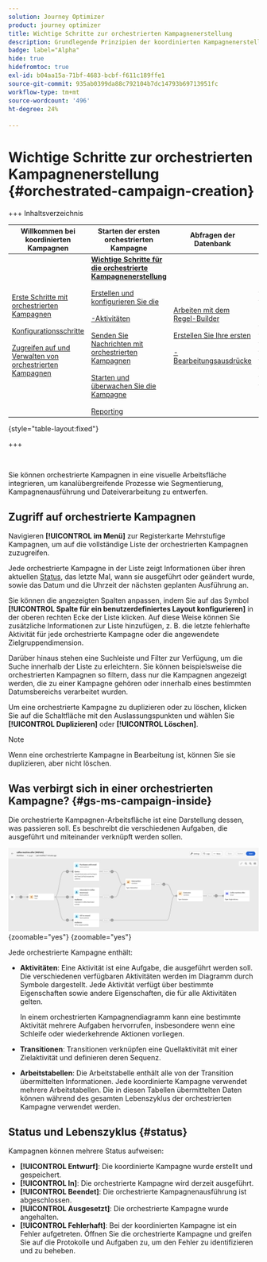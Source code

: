 ```yaml
---
solution: Journey Optimizer
product: journey optimizer
title: Wichtige Schritte zur orchestrierten Kampagnenerstellung
description: Grundlegende Prinzipien der koordinierten Kampagnenerstellung mit Adobe Journey Optimizer
badge: label="Alpha"
hide: true
hidefromtoc: true
exl-id: b04aa15a-71bf-4683-bcbf-f611c189ffe1
source-git-commit: 935ab0399da88c792104b7dc14793b69713951fc
workflow-type: tm+mt
source-wordcount: '496'
ht-degree: 24%

---
```



# Wichtige Schritte zur orchestrierten Kampagnenerstellung {#orchestrated-campaign-creation}

+++ Inhaltsverzeichnis

| Willkommen bei koordinierten Kampagnen | Starten der ersten orchestrierten Kampagne | Abfragen der Datenbank | Orchestrierte Kampagnenaktivitäten |
|---|---|---|---|
| [Erste Schritte mit orchestrierten Kampagnen](gs-orchestrated-campaigns.md)<br/><br/>[Konfigurationsschritte](configuration-steps.md)<br/><br/>[Zugreifen auf und Verwalten von orchestrierten Kampagnen](access-manage-orchestrated-campaigns.md) | <b>[Wichtige Schritte für die orchestrierte Kampagnenerstellung](gs-campaign-creation.md)</b><br/><br/>[Erstellen und konfigurieren Sie die ](create-orchestrated-campaign.md)<br/><br/>[-Aktivitäten](orchestrate-activities.md)<br/><br/>[ Senden Sie Nachrichten mit orchestrierten Kampagnen](send-messages.md)<br/><br/>[Starten und überwachen Sie die Kampagne](start-monitor-campaigns.md)<br/><br/>[Reporting](reporting-campaigns.md) | [Arbeiten mit dem Regel-Builder](orchestrated-rule-builder.md)<br/><br/>[Erstellen Sie Ihre ersten ](build-query.md)<br/><br/>[-Bearbeitungsausdrücke](edit-expressions.md) | [Erste Schritte mit Aktivitäten](activities/about-activities.md)<br/><br/>Aktivitäten:<br/>[Und-Verknüpfung](activities/and-join.md) - [Zielgruppe aufbauen](activities/build-audience.md) - [Dimensionsänderung](activities/change-dimension.md) - [Kombinieren](activities/combine.md) - [Deduplizierung](activities/enrichment.md) - [Verzweigung](activities/fork.md) - [Abstimmung](activities/reconciliation.md) - [Aufspaltung](activities/split.md) [&#128279;](activities/wait.md) Warten[&#128279;](activities/deduplication.md)  |

{style="table-layout:fixed"}

+++

<br/>

Sie können orchestrierte Kampagnen in eine visuelle Arbeitsfläche integrieren, um kanalübergreifende Prozesse wie Segmentierung, Kampagnenausführung und Dateiverarbeitung zu entwerfen.

## Zugriff auf orchestrierte Kampagnen

Navigieren **[!UICONTROL im Menü]** zur Registerkarte Mehrstufige Kampagnen, um auf die vollständige Liste der orchestrierten Kampagnen zuzugreifen.

Jede orchestrierte Kampagne in der Liste zeigt Informationen über ihren aktuellen [Status](#status), das letzte Mal, wann sie ausgeführt oder geändert wurde, sowie das Datum und die Uhrzeit der nächsten geplanten Ausführung an.

Sie können die angezeigten Spalten anpassen, indem Sie auf das Symbol **[!UICONTROL Spalte für ein benutzerdefiniertes Layout konfigurieren]** in der oberen rechten Ecke der Liste klicken. Auf diese Weise können Sie zusätzliche Informationen zur Liste hinzufügen, z. B. die letzte fehlerhafte Aktivität für jede orchestrierte Kampagne oder die angewendete Zielgruppendimension.

Darüber hinaus stehen eine Suchleiste und Filter zur Verfügung, um die Suche innerhalb der Liste zu erleichtern. Sie können beispielsweise die orchestrierten Kampagnen so filtern, dass nur die Kampagnen angezeigt werden, die zu einer Kampagne gehören oder innerhalb eines bestimmten Datumsbereichs verarbeitet wurden.

Um eine orchestrierte Kampagne zu duplizieren oder zu löschen, klicken Sie auf die Schaltfläche mit den Auslassungspunkten und wählen Sie **[!UICONTROL Duplizieren]** oder **[!UICONTROL Löschen]**.

>[!NOTE]
>
>Wenn eine orchestrierte Kampagne in Bearbeitung ist, können Sie sie duplizieren, aber nicht löschen.

## Was verbirgt sich in einer orchestrierten Kampagne? {#gs-ms-campaign-inside}

Die orchestrierte Kampagnen-Arbeitsfläche ist eine Darstellung dessen, was passieren soll. Es beschreibt die verschiedenen Aufgaben, die ausgeführt und miteinander verknüpft werden sollen.

![](assets/workflow-example.png){zoomable="yes"} {zoomable="yes"}

Jede orchestrierte Kampagne enthält:

* **Aktivitäten**: Eine Aktivität ist eine Aufgabe, die ausgeführt werden soll. Die verschiedenen verfügbaren Aktivitäten werden im Diagramm durch Symbole dargestellt. Jede Aktivität verfügt über bestimmte Eigenschaften sowie andere Eigenschaften, die für alle Aktivitäten gelten.

  In einem orchestrierten Kampagnendiagramm kann eine bestimmte Aktivität mehrere Aufgaben hervorrufen, insbesondere wenn eine Schleife oder wiederkehrende Aktionen vorliegen.

* **Transitionen**: Transitionen verknüpfen eine Quellaktivität mit einer Zielaktivität und definieren deren Sequenz.

* **Arbeitstabellen**: Die Arbeitstabelle enthält alle von der Transition übermittelten Informationen. Jede koordinierte Kampagne verwendet mehrere Arbeitstabellen. Die in diesen Tabellen übermittelten Daten können während des gesamten Lebenszyklus der orchestrierten Kampagne verwendet werden.

## Status und Lebenszyklus {#status}

Kampagnen können mehrere Status aufweisen:

* **[!UICONTROL Entwurf]**: Die koordinierte Kampagne wurde erstellt und gespeichert.
* **[!UICONTROL In]**: Die orchestrierte Kampagne wird derzeit ausgeführt.
* **[!UICONTROL Beendet]**: Die orchestrierte Kampagnenausführung ist abgeschlossen.
* **[!UICONTROL Ausgesetzt]**: Die orchestrierte Kampagne wurde angehalten.
* **[!UICONTROL Fehlerhaft]**: Bei der koordinierten Kampagne ist ein Fehler aufgetreten. Öffnen Sie die orchestrierte Kampagne und greifen Sie auf die Protokolle und Aufgaben zu, um den Fehler zu identifizieren und zu beheben.
